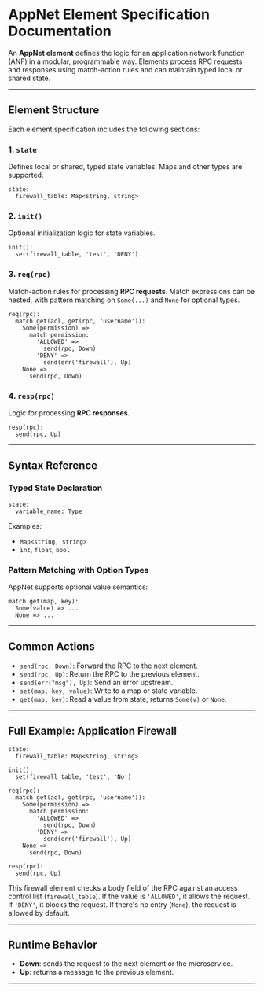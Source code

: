 # AppNet Element Specification Documentation

An **AppNet element** defines the logic for an application network function (ANF) in a modular, programmable way. Elements process RPC requests and responses using match-action rules and can maintain typed local or shared state.

---

## Element Structure

Each element specification includes the following sections:

### 1. `state`
Defines local or shared, typed state variables. Maps and other types are supported.

```plaintext
state:
  firewall_table: Map<string, string>
````

### 2. `init()`

Optional initialization logic for state variables.

```appnet
init():
  set(firewall_table, 'test', 'DENY')
```

### 3. `req(rpc)`

Match-action rules for processing **RPC requests**. Match expressions can be nested, with pattern matching on `Some(...)` and `None` for optional types.

```plaintext
req(rpc):
  match get(acl, get(rpc, 'username')):
    Some(permission) =>
      match permission:
        'ALLOWED' =>
          send(rpc, Down)
        'DENY' =>
          send(err('firewall'), Up)
    None =>
      send(rpc, Down)
```

### 4. `resp(rpc)`

Logic for processing **RPC responses**.

```plaintext
resp(rpc):
  send(rpc, Up)
```

---

## Syntax Reference

### Typed State Declaration

```appnet
state:
  variable_name: Type
```

Examples:

* `Map<string, string>`
* `int`, `float`, `bool`

### Pattern Matching with Option Types

AppNet supports optional value semantics:

```appnet
match get(map, key):
  Some(value) => ...
  None => ...
```

---

## Common Actions

* `send(rpc, Down)`: Forward the RPC to the next element.
* `send(rpc, Up)`: Return the RPC to the previous element.
* `send(err("msg"), Up)`: Send an error upstream.
* `set(map, key, value)`: Write to a map or state variable.
* `get(map, key)`: Read a value from state; returns `Some(v)` or `None`.

---

## Full Example: Application Firewall

```appnet
state:
  firewall_table: Map<string, string>

init():
  set(firewall_table, 'test', 'No')

req(rpc):
  match get(acl, get(rpc, 'username')):
    Some(permission) =>
      match permission:
        'ALLOWED' =>
          send(rpc, Down)
        'DENY' =>
          send(err('firewall'), Up)
    None =>
      send(rpc, Down)

resp(rpc):
  send(rpc, Up)
```

This firewall element checks a body field of the RPC against an access control list (`firewall_table`). If the value is `'ALLOWED'`, it allows the request. If `'DENY'`, it blocks the request. If there's no entry (`None`), the request is allowed by default.

---

## Runtime Behavior

* **Down**: sends the request to the next element or the microservice.
* **Up**: returns a message to the previous element.

---

